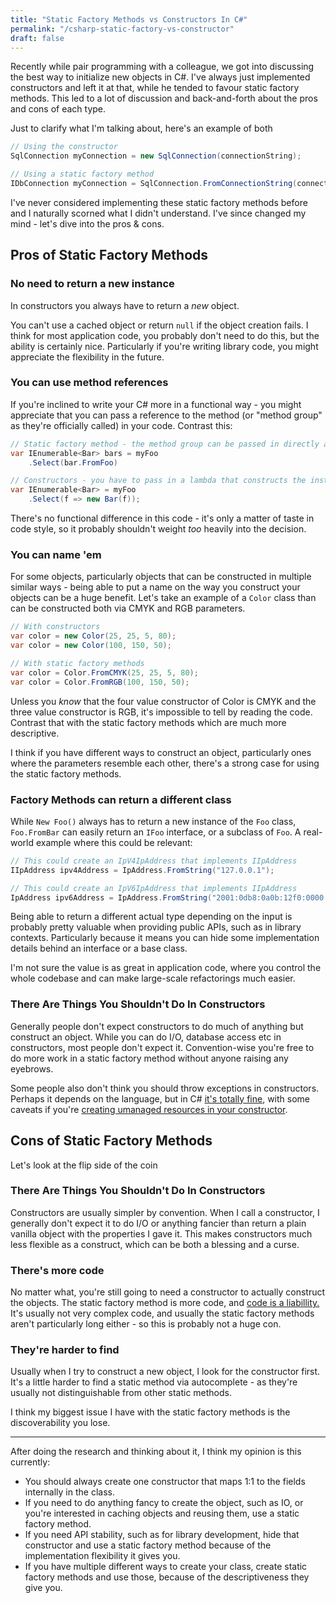 ```yaml
---
title: "Static Factory Methods vs Constructors In C#"
permalink: "/csharp-static-factory-vs-constructor"
draft: false
---
```


Recently while pair programming with a colleague, we got into discussing the best way to initialize new objects in C#.
I've always just implemented constructors and left it at that, while he tended to favour static factory methods. This
led to a lot of discussion and back-and-forth about the pros and cons of each type.

Just to clarify what I'm talking about, here's an example of both

```csharp
// Using the constructor
SqlConnection myConnection = new SqlConnection(connectionString);

// Using a static factory method
IDbConnection myConnection = SqlConnection.FromConnectionString(connectionString);
```

I've never considered implementing these static factory methods before and I naturally
scorned what I didn't understand. I've since changed my mind - let's dive into the pros & cons.


## Pros of Static Factory Methods
### No need to return a new instance
In constructors you always have to return a *new* object.

You can't use a cached object or return `null` if the object creation fails.
I think for most application code, you probably don't need to do this, but the ability is certainly nice.
Particularly if you're writing library code, you might
appreciate the flexibility in the future.

### You can use method references
If you're inclined to write your C# more in a functional way - you might appreciate that you can pass a reference
to the method (or "method group" as they're officially called) in your code. Contrast this:

```csharp
// Static factory method - the method group can be passed in directly as a function reference
var IEnumerable<Bar> bars = myFoo
    .Select(bar.FromFoo)

// Constructors - you have to pass in a lambda that constructs the instance via new.
var IEnumerable<Bar> = myFoo
    .Select(f => new Bar(f));
```
There's no functional difference in this code - it's only a matter of taste in code style, so it probably shouldn't
weight *too* heavily into the decision.


### You can name 'em
For some objects, particularly objects that can be constructed in multiple similar ways - being able to put a name
on the way you construct your objects can be a huge benefit. Let's take an example of a `Color` class than can be
constructed both via CMYK and RGB parameters.

```csharp
// With constructors
var color = new Color(25, 25, 5, 80);
var color = new Color(100, 150, 50);

// With static factory methods
var color = Color.FromCMYK(25, 25, 5, 80);
var color = Color.FromRGB(100, 150, 50);
```
Unless you *know* that the four value constructor of Color is CMYK and the three value constructor is RGB, it's impossible to tell
by reading the code. Contrast that with the static factory methods which are much more descriptive.

I think if you have different ways to construct an object, particularly ones where the parameters resemble each other,
there's a strong case for using the static factory methods.

### Factory Methods can return a different class
While `New Foo()` always has to return a new instance of the `Foo` class, `Foo.FromBar` can easily return an `IFoo` interface,
or a subclass of `Foo`.
A real-world example where this could be relevant:

```csharp
// This could create an IpV4IpAddress that implements IIpAddress 
IIpAddress ipv4Address = IpAddress.FromString("127.0.0.1");

// This could create an IpV6IpAddress that implements IIpAddress 
IpAddress ipv6Address = IpAddress.FromString("2001:0db8:0a0b:12f0:0000:0000:0000:0001")
```
Being able to return a different actual type depending on the input is probably pretty valuable when providing public APIs, such
as in library contexts. Particularly because it means you can hide some implementation details behind an interface or a base class.

I'm not sure the value is as great in application code, where you control the whole codebase and can make large-scale refactorings much easier. 


### There Are Things You Shouldn't Do In Constructors
Generally people don't expect constructors to do much of anything but construct an object.
While you can do I/O, database access etc in constructors, most people don't expect it.
Convention-wise you're free to do more work in a static factory method without anyone raising any eyebrows.

Some people also don't think you should throw exceptions in constructors. Perhaps it depends on the language,
but in C# [it's totally fine](https://docs.microsoft.com/en-us/cpp/mfc/exceptions-exceptions-in-constructors?view=vs-2019), with
some caveats if you're [creating umanaged resources in your constructor](https://stackoverflow.com/questions/926362/throwing-exceptions-from-a-constructor-in-net).  


## Cons of Static Factory Methods
Let's look at the flip side of the coin

### There Are Things You Shouldn't Do In Constructors
Constructors are usually simpler by convention. When I call a constructor, I generally don't expect it to do I/O or anything fancier than
return a plain vanilla object with the properties I gave it.
This makes constructors much less flexible as a construct, which can be both a blessing and a curse.

### There's more code
No matter what, you're still going to need a constructor to actually construct the objects.
The static factory method is more code, and [code is a liabillity.](https://chrismdp.com/2012/09/code-is-a-liability/)
It's usually not very complex code, and usually the static factory methods aren't particularly long either - so this
is probably not a huge con.

### They're harder to find
Usually when I try to construct a new object, I look for the constructor first.
It's a little harder to find a static method via autocomplete - as they're usually not distinguishable from
other static methods.

I think my biggest issue I have with the static factory methods is the discoverability
you lose.


---

After doing the research and thinking about it, I think my opinion is this currently:

- You should always create one constructor that maps 1:1 to the fields internally in the class.
- If you need to do anything fancy to create the object, such as IO, or you're interested in caching objects and reusing them, use a static factory method.
- If you need API stability, such as for library development, hide that constructor and use a static factory method because
 of the implementation flexibility it gives you.
- If you have multiple different ways to create your class, create static factory methods and use those, because of the descriptiveness
they give you.

